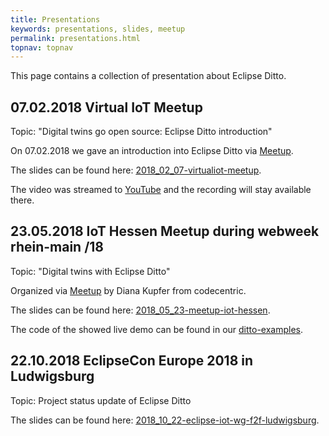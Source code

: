 ```yaml
---
title: Presentations
keywords: presentations, slides, meetup
permalink: presentations.html
topnav: topnav
---
```


This page contains a collection of presentation about Eclipse Ditto.

## 07.02.2018 Virtual IoT Meetup

Topic: "Digital twins go open source: Eclipse Ditto introduction"

On 07.02.2018 we gave an introduction into Eclipse Ditto via [Meetup](https://www.meetup.com/Virtual-IoT/events/247048104/).

The slides can be found here: [2018_02_07-virtualiot-meetup](slides/2018_02_07-virtualiot-meetup/index.html).

The video was streamed to [YouTube](https://youtu.be/NpC4ROGqwKc) and the recording will stay available there.

## 23.05.2018 IoT Hessen Meetup during webweek rhein-main /18

Topic: "Digital twins with Eclipse Ditto"

Organized via [Meetup](https://www.meetup.com/IoT-Hessen/events/248886802/) by Diana Kupfer from codecentric.

The slides can be found here: [2018_05_23-meetup-iot-hessen](slides/2018_05_23-meetup-iot-hessen/index.html).

The code of the showed live demo can be found in our [ditto-examples](https://github.com/eclipse/ditto-examples/tree/master/octopus-via-hono).

## 22.10.2018 EclipseCon Europe 2018 in Ludwigsburg

Topic: Project status update of Eclipse Ditto

The slides can be found here: [2018_10_22-eclipse-iot-wg-f2f-ludwigsburg](slides/2018_10_22-eclipse-iot-wg-f2f-ludwigsburg/index.html).
